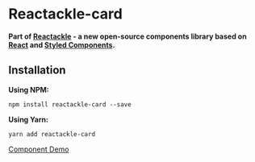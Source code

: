 # Reactackle-card


**Part of [Reactackle](https://www.npmjs.com/package/reactackle) - a new open-source components library based on [React](https://facebook.github.io/react/) and [Styled Components](https://www.styled-components.com).**

## Installation

**Using NPM:**
```
npm install reactackle-card --save
```

**Using Yarn:**
```
yarn add reactackle-card
```
[Component Demo](http://reactackle-docs.braincrumbs.io/#/card/demo)

